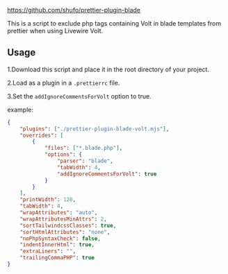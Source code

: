 https://github.com/shufo/prettier-plugin-blade

This is a script to exclude php tags containing Volt in blade templates from prettier when using Livewire Volt.

## Usage

1.Download this script and place it in the root directory of your project.

2.Load as a plugin in a `.prettierrc` file.

3.Set the `addIgnoreCommentsForVolt` option to true.

example:
```json
{
    "plugins": ["./prettier-plugin-blade-volt.mjs"],
    "overrides": [
        {
            "files": ["*.blade.php"],
            "options": {
                "parser": "blade",
                "tabWidth": 4,
                "addIgnoreCommentsForVolt": true
            }
        }
    ],
    "printWidth": 120,
    "tabWidth": 4,
    "wrapAttributes": "auto",
    "wrapAttributesMinAttrs": 2,
    "sortTailwindcssClasses": true,
    "sortHtmlAttributes": "none",
    "noPhpSyntaxCheck": false,
    "indentInnerHtml": true,
    "extraLiners": "",
    "trailingCommaPHP": true
}
```
